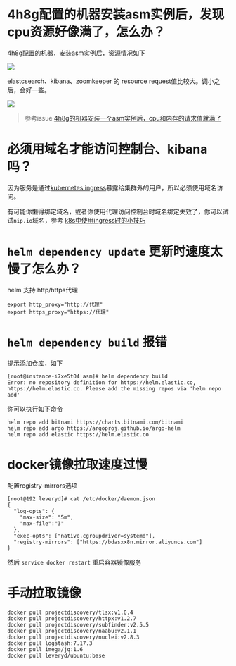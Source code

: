 #

# 4h8g配置的机器安装asm实例后，发现cpu资源好像满了，怎么办？

4h8g配置的机器，安装asm实例后，资源情况如下

![](https://user-images.githubusercontent.com/1846319/226093451-7e354e3a-d63c-4010-a255-63f22b3d3ca8.png)

elastcsearch、kibana、zoomkeeper 的 resource request值比较大。调小之后，会好一些。

![](https://user-images.githubusercontent.com/1846319/226095131-762c4a30-2c56-4f84-827e-f12b651d6f12.png)

> 参考issue [4h8g的机器安装一个asm实例后，cpu和内存的请求值就满了](https://github.com/leveryd-asm/asm/issues/36)

# 必须用域名才能访问控制台、kibana吗？

因为服务是通过[kubernetes ingress](https://kubernetes.io/docs/concepts/services-networking/ingress/)暴露给集群外的用户，所以必须使用域名访问。

有可能你懒得绑定域名，或者你使用代理访问控制台时域名绑定失效了，你可以试试`nip.io`域名，参考 [k8s中使用ingress时的小技巧](https://mp.weixin.qq.com/s/aK7XWJ7h0smyAQOjWcRBaA)

# `helm dependency update` 更新时速度太慢了怎么办？

  helm 支持 http/https代理
  ```
  export http_proxy="http://代理"
  export https_proxy="https://代理"
  ```

# `helm dependency build` 报错

  提示添加仓库，如下
  ```
  [root@instance-i7xe5t04 asm]# helm dependency build
  Error: no repository definition for https://helm.elastic.co, https://helm.elastic.co. Please add the missing repos via 'helm repo add'
  ```

  你可以执行如下命令
  ```
  helm repo add bitnami https://charts.bitnami.com/bitnami
  helm repo add argo https://argoproj.github.io/argo-helm
  helm repo add elastic https://helm.elastic.co
  ```

# docker镜像拉取速度过慢

  配置registry-mirrors选项

  ```
  [root@192 leveryd]# cat /etc/docker/daemon.json
  {
    "log-opts": {
      "max-size": "5m",
      "max-file":"3"
    },
    "exec-opts": ["native.cgroupdriver=systemd"],
    "registry-mirrors": ["https://bdasxx8n.mirror.aliyuncs.com"]
  }
  ```

  然后 `service docker restart` 重启容器镜像服务

# 手动拉取镜像

```
docker pull projectdiscovery/tlsx:v1.0.4
docker pull projectdiscovery/httpx:v1.2.7
docker pull projectdiscovery/subfinder:v2.5.5
docker pull projectdiscovery/naabu:v2.1.1
docker pull projectdiscovery/nuclei:v2.8.3
docker pull logstash:7.17.3
docker pull imega/jq:1.6
docker pull leveryd/ubuntu:base
```
